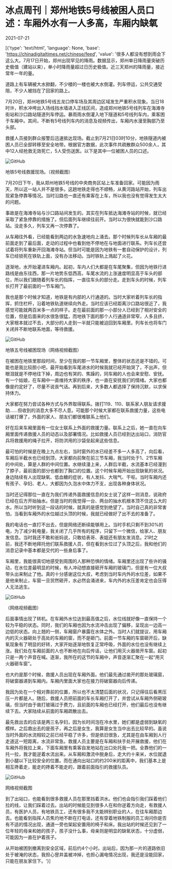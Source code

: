 # 冰点周刊｜郑州地铁5号线被困人员口述：车厢外水有一人多高，车厢内缺氧

2021-07-21

[{'type': 'text/html', 'language': None, 'base': 'https://chinadigitaltimes.net/chinese/feed', 'value': '很多人都没有想到雨会下这么大。7月17日开始，郑州出现罕见的降雨。数据显示，郑州单日降雨量突破历史极值（建站以来），单小时降雨量超过日历史极值。近三天郑州的降雨量，接近常年一年的量。

道路上有车辆被大水掀翻，不少楼的一楼也被大水倒灌。列车停运，公共交通受阻，不少人被挡在了回家的路上。

7月20日，郑州地铁5号线五龙口停车场及其周边区域发生严重积水现象。当日18时许，积水冲垮出入场线挡水墙进入正线区间，造成郑州地铁5号线列车在海滩寺街站和沙口路站隧道列车停运。暴雨雨水倒灌入地下隧道和5号线列车内，乘客困于车厢中。其间，不断有5号线列车内的消息及视频传出，车厢内水漫至胸部乃至头部。

救援人员接到群众报警后迅速抵达现场。截止到7月21日03时10分，地铁隧道内被困人员已全部转移至安全地带。根据官方数据，此次事件共疏散群众500余人，其中12人经抢救无效死亡，5人受伤送医。以下是其中一位被困人员的口述。

![GitHub](https://chinadigitaltimes.net/chinese/files/2021/07/post-668520-60f836ed5794b.)

 地铁5号线救援现场。（视频截图） 

7月20日下午，我从郑州地铁5号线的中央商务区站上车准备回家。可能因为雨天，所以这一站人并不是很多。这趟地铁走得也不顺畅，从黄河路站开始，列车出现紧急停靠等情况。当时沿路也一直还有乘客在上车，所以我也没有觉得发生太大的问题。

事故是在海滩寺站与沙口路站间发生的。其实在列车抵达海滩寺站的时候，就已经采取了紧急停靠的措施了。但后面列车继续往前开。当时以为很快就能到沙口路站。没走多久，列车又再一次停靠了。

从车厢往外看，已经能看到两边的水急速地向上涌去。那个时候列车长从车厢的最前面走到了最后面，走动的过程中也看到他不停地在与地面进行联系。列车长还尝试着将列车重新开回海滩寺站。但当时可能是因为地铁有一套自动保护的设计，列车已经锁死在铁轨上面，没有办法移动。当时铁轨上溅起了火花。

逐渐地，水开始灌进车厢内。起初，车内人们大都是在车尾聚集，但因为地铁行进路线是由东往西，那一片地势东低西高，车尾水流的上涨速度明显高于车头的部位，所以我们跟随着列车长的指挥，一直往车头的部分走。走到车头的时候，列车长打开了最前面的一节车厢门。

我也是那个时候才知道，地铁是有内部的人行通道的。当时大家听着列车长的指挥，抓住栏杆，沿着地铁轨道继续向外走。当时应该已经距离沙口路站很近了，我感觉可能就两百米多一点的样子。走在最前面的那一小部分人已经到了相对安全的位置，但是后面来的水很急很猛，而地铁下面的那个人行通道非常窄，人多且挤，大家根本就过不去，大部分的人走到一半就只能被迫回到车厢里。列车长也将车门关闭并不断地联系地面，等待救援。

![GitHub](https://chinadigitaltimes.net/chinese/files/2021/07/post-668520-60f836ed8c01e.)

地铁五号线被困现场（网络视频截图）  

在被困在地铁里那段时间，至少在我的那一节车厢里，整体的状态还是不错的。可能也是我比较胆小吧，最开始看到车尾进水的时候我就已经开始哭了，不出声，但眼泪就是不停地往下掉，周边也有哭的、焦躁的，同车厢的人也会来安慰、安抚。有一个姑娘，在车厢中一直维持大家的秩序，也一直在安抚我们的情绪。大家也都像是约定好了，尽量不说丧气话。再到后来，大多数人都选择了保持沉默，以求保持体力。

大家都在努力尝试各种方式与外界取得联系。拨打119、110、联系家人朋友请求援助……但收到的消息大多不尽人意。可能那个时候大家都在联系救援力量，这些电话被打爆了，外面的家人、朋友们都很难联系上他们。

好在后来车厢里面有一位女士联系上外面的救援力量。联系上之后，她一直在向车厢里面传递救援人员的动态以及部署情况。比如救援人员已经到达出站口，消防官兵将救援用的绳子拉开，将防洪用的沙袋垒起来这些信息。

最可怕的时候是在晚上九点左右，当时窗外的水已经差不多一人多高了，向后看，车厢后半截水也已经到顶，大家都向前聚在前三节车厢，我当时处于1、2节车厢的中间处，算是人群的中间位置。水继续漫上来，人群后半截，水流基本已经漫到了脖子，最前面的部分也都到了胸口的位置。这个时候车厢开始出现缺氧的状况。身边陆续有人出现缺氧、低血糖的症状，有人发抖、大喘气、干呕。当时车厢内还有孩子、孕妇、老人，大都因为久泡水中体力不支，出现各种身体状况。

当时还记得那位一直在为我们传递外面救援信息的女士说了这样一则消息，说政府已经在后方开始抽水。但是当时的我觉得一台、两台的抽水机根本顶不住这么大的水。所以当时听到这一段话的时候，就真的是感觉到绝望了。当时自己真的非常害怕，当看到车厢外的水位越过头顶的时候，我就已经做好了出不去的准备了。

我的电话也一直打不出去，但是网络还断续能够用上。当时手机只剩不到30%的电，为了减少耗电量，我关闭了几乎所有的程序，只留下一个微信，给家人、朋友发信息。当时我还不敢和爸妈说，只敢给表哥、表姐还有朋友发消息。21时之前，我还不断地拜托他们联系救援人员，但在看到水位过了头顶之后，我和他们的消息记录中基本都是交代的一些身后事了。

车厢里，我能很真切地感受到周围的人那种恐惧的情绪。车厢里还出现了些许的骚动，在水位差最明显的时候，有人冲动想直接砸开车厢的玻璃门，但是有一位大叔带头出来制止了他。真的十分感谢这位大叔，考虑到当时车内外的水位差，如果不是他来制止，车窗一旦贸然砸开，水必然会涌进来，车内外的水压差肯定也会压得人无法逃生。

![GitHub](https://chinadigitaltimes.net/chinese/files/2021/07/post-668520-60f836ee064a8.png)

 （网络视频截图） 

后面事情出现了转机。在车厢外水位达到最高值之后，水位线就好像一直保持一个较为平稳的状态。同时，我们的车厢也因为水流冲击出现了偏移，呈现出一边高一边低的状态。向上翘的一侧，车厢窗户暴露在水体之外。当时人们就提议，用车厢内的灭火器砸处于高处的车厢的窗，而不是砸门。前面一节车厢的车窗砸开后，缺氧现象有了明显的好转，大家开始逐渐地恢复正常呼吸，外面的水位也没有继续上涨。我们处在车厢前面的人也不断地在向后传话，让他们用灭火器凿开车窗。起初只是一两个声音在喊。逐渐，我所在的这节的车厢中，声音逐渐汇聚在一起“用灭火器砸车窗”。

也大约是那个时候，救援人员出现在车厢外面。他们最先通过凿开的那处玻璃窗，将破窗器递到车厢内。车厢内里面大家也在接力将破窗器向后传递。

我因为处在一个相对靠前的位置，所以也不太清楚后面的状况，只记得往后看黑压压一片都是人。随后，救援人员把前面的车长车厢打开了，并尝试从车厢外侧砸玻璃，但当时由于凿打玻璃过于费力，且前面的车厢也已经打开，他们最后也没有继续下去。大家陆续从前面的车厢疏散出去。

最先救出去的应该是两三名孕妇，因为长时间泡在冷水里，她们都是虚弱到缺氧的模样。之后救出去的是孩子，再之后是女生，我算是女生当中出去比较早的。虽说当时外面的水流相较之前已经平稳了许多，但是依旧很急，尤其是在由车厢到人行走道这一短距离，水流非常急。救援人员主要是在车厢和扶手处开展救援，他们在车厢外将我拉上来，下面车厢里有乘客自发地站在出口处托我一把。全靠他们的一托一拉，我才能逆着水流出来。从车厢和激流中脱身后，走大约十来米，水位就退到小腿以下比较安全的位置。而在通向出站口的约200米的距离中，我们基本上是相互搀着走，能走的搀着不能走的，跟着前面指引的救援队员。

![GitHub](https://chinadigitaltimes.net/chinese/files/2021/07/post-668520-60f836ee2f44a.)

 网络视频截图 

到了出站口，也能看到很多救援人员在那里挡着洪水。他们也会指引我们踩着他们拉的线，让我们踩着过去。出站的时候能见到很多人在和你逆着方向走，有救援人员，有医护人员，有地铁员工，还有很多我不太能辨别职业的人，在往车厢那边去。也能看到指挥人员焦灼地不断在打电话，还有穿着地铁制服的员工询问你是否有不适的情况出现，通道一旁也架起安置用的椅子和床。我出站的时候还见到了一位年轻的母亲和她的孩子，孩子没什么事，母亲则是明显的缺氧状态，十分虚弱，可能因为一直在护着孩子。

从开始被困到撤离到安全区域，前后约4个小时。出站后，因为那一片的道路依旧处于被淹的状态，我担心窨井盖被冲掉，也担心漏电情况出现，我还是没能回家，只能在朋友家住下。'}]